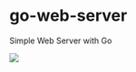 # go-web-server
Simple Web Server with Go

<img src="https://astaxie.gitbooks.io/build-web-application-with-golang/content/zh/images/3.3.http.png?raw=true">
